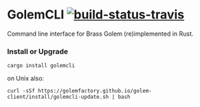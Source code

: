 # GolemCLI [![build-status-travis]][travis]

[build-status-travis]: https://travis-ci.org/golemfactory/golem-client.svg?branch=master
[travis]: https://travis-ci.org/golemfactory/golem-client

Command line interface for Brass Golem (re)implemented in Rust.

### Install or Upgrade

```
cargo install golemcli
```

on Unix also:

```
curl -sSf https://golemfactory.github.io/golem-client/install/golemcli-update.sh | bash
```
